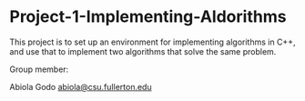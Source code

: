 # Project-1-Implementing-Aldorithms
This project is to set up an environment for implementing algorithms in C++, and use that to implement two algorithms that solve the same problem.

Group member:

Abiola Godo abiola@csu.fullerton.edu
